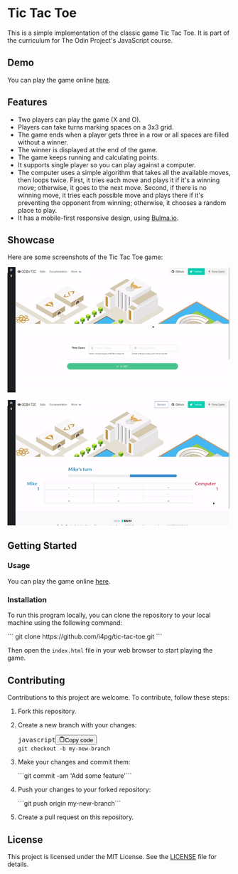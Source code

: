 </p>
<h1>Tic Tac Toe</h1>
<p>This is a simple implementation of the classic game Tic Tac Toe. It is part of the curriculum for The Odin Project's
  JavaScript course.</p>
<h2>Demo</h2>
<p>You can play the game online <a href="https://i4pg.github.io/tic-tac-toe/" target="_new">here</a>.</p>
<h2>Features</h2>
<ul>
  <li>Two players can play the game (X and O).</li>
  <li>Players can take turns marking spaces on a 3x3 grid.</li>
  <li>The game ends when a player gets three in a row or all spaces are filled without a winner.</li>
  <li>The winner is displayed at the end of the game.</li>
  <li>The game keeps running and calculating points.</li>
  <li>It supports single player so you can play against a computer.</li>
  <li>The computer uses a simple algorithm that takes all the available moves, then loops twice. First, it tries each
    move and plays it if it's a winning move; otherwise, it goes to the next move. Second, if there is no winning move,
    it tries each possible move and plays there if it's preventing the opponent from winning; otherwise, it chooses a
    random place to play.</li>
  <li>It has a mobile-first responsive design, using <a href="https://bulma.io/" target="_new">Bulma.io</a>.</li>
</ul>
<h2>Showcase</h2>
<p>Here are some screenshots of the Tic Tac Toe game:</p>
<p><img src="./assest/showcase/cp1.gif" width="500px" /></p>
<p><img src="./assest/showcase/multi.gif" width="500px" /></p>
<h2>Getting Started</h2>
<h3>Usage</h3>
<p>You can play the game online <a href="https://i4pg.github.io/tic-tac-toe/" target="_new">here</a>.</p>
<h3>Installation</h3>
<p>To run this program locally, you can clone the repository to your local machine using the following command:</p>
```
git clone https://github.com/i4pg/tic-tac-toe.git
```
<p>Then open the <code>index.html</code> file in your web browser to start playing the game.</p>
<h2>Contributing</h2>
<p>Contributions to this project are welcome. To contribute, follow these steps:</p>
<ol>
  <li>
    <p>Fork this repository.</p>
  </li>
  <li>
    <p>Create a new branch with your changes:</p>
    <pre><div class="bg-black rounded-md mb-4"><div class="flex items-center relative text-gray-200 bg-gray-800 px-4 py-2 text-xs font-sans justify-between rounded-t-md"><span>javascript</span><button class="flex ml-auto gap-2"><svg stroke="currentColor" fill="none" stroke-width="2" viewBox="0 0 24 24" stroke-linecap="round" stroke-linejoin="round" class="h-4 w-4" height="1em" width="1em" xmlns="http://www.w3.org/2000/svg" style="--darkreader-inline-stroke: currentColor;" data-darkreader-inline-stroke=""><path d="M16 4h2a2 2 0 0 1 2 2v14a2 2 0 0 1-2 2H6a2 2 0 0 1-2-2V6a2 2 0 0 1 2-2h2"></path><rect x="8" y="2" width="8" height="4" rx="1" ry="1"></rect></svg>Copy code</button></div><div class="p-4 overflow-y-auto"><code class="!whitespace-pre hljs language-javascript">git checkout -b my-<span class="hljs-keyword">new</span>-branch
</code></div></div></pre>
  </li>
  <li>
    <p>Make your changes and commit them:</p>
    ```git commit -am 'Add some feature'```
  </li>
  <li>
    <p>Push your changes to your forked repository:</p>
    ```git push origin my-new-branch```
  </li>
  <li>
    <p>Create a pull request on this repository.</p>
  </li>
</ol>
<h2>License</h2>
<p>This project is licensed under the MIT License. See the <a href="LICENSE" target="_new">LICENSE</a> file for details.
</p>
</div>
